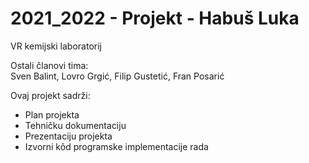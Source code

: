 # 2021_2022 - Projekt - Habuš Luka

VR kemijski laboratorij

Ostali članovi tima:\
Sven Balint, Lovro Grgić, Filip Gustetić, Fran Posarić

Ovaj projekt sadrži:
- Plan projekta
- Tehničku dokumentaciju
- Prezentaciju projekta
- Izvorni kôd programske implementacije rada
